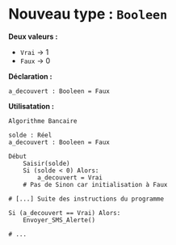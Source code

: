 # Nouveau type : ``Booleen``

**Deux valeurs :**

- `Vrai` → 1
- `Faux` → 0

**Déclaration :**

```
a_decouvert : Booleen = Faux
```

**Utilisatation :**

```
Algorithme Bancaire

solde : Réel
a_decouvert : Booleen = Faux

Début
    Saisir(solde)
    Si (solde < 0) Alors:
        a_decouvert = Vrai
    # Pas de Sinon car initialisation à Faux

# [...] Suite des instructions du programme

Si (a_decouvert == Vrai) Alors:
    Envoyer_SMS_Alerte()

# ...
```